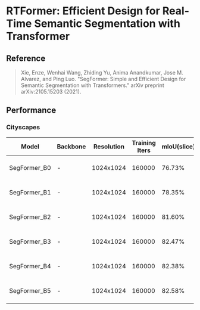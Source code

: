 # RTFormer: Efficient Design for Real-Time Semantic Segmentation with Transformer

## Reference

> Xie, Enze, Wenhai Wang, Zhiding Yu, Anima Anandkumar, Jose M. Alvarez, and Ping Luo. "SegFormer: Simple and Efficient Design for Semantic Segmentation with Transformers." arXiv preprint arXiv:2105.15203 (2021).

## Performance

### Cityscapes

| Model | Backbone | Resolution | Training Iters | mIoU(slice) | mIoU (flip) | mIoU (ms+flip) | Links |
|-|-|-|-|-|-|-|-|
|SegFormer_B0|-|1024x1024|160000|76.73%|77.16%|-|[model](https://bj.bcebos.com/paddleseg/dygraph/cityscapes/segformer_b0_cityscapes_1024x1024_160k/model.pdparams) \| [log](https://bj.bcebos.com/paddleseg/dygraph/cityscapes/segformer_b0_cityscapes_1024x1024_160k/train.log) \| [vdl](https://paddlepaddle.org.cn/paddle/visualdl/service/app?id=227e067add44d44383c402ec5aead11b)|
|SegFormer_B1|-|1024x1024|160000|78.35%|78.64%|-|[model](https://bj.bcebos.com/paddleseg/dygraph/cityscapes/segformer_b1_cityscapes_1024x1024_160k/model.pdparams) \| [log](https://bj.bcebos.com/paddleseg/dygraph/cityscapes/segformer_b1_cityscapes_1024x1024_160k/train.log) \| [vdl](https://paddlepaddle.org.cn/paddle/visualdl/service/app?id=a0f4e8eacf346826e3150989b6a9f849)|
|SegFormer_B2|-|1024x1024|160000|81.60%|81.82%|-|[model](https://bj.bcebos.com/paddleseg/dygraph/cityscapes/segformer_b2_cityscapes_1024x1024_160k/model.pdparams) \| [log](https://bj.bcebos.com/paddleseg/dygraph/cityscapes/segformer_b2_cityscapes_1024x1024_160k/train.log) \| [vdl](https://paddlepaddle.org.cn/paddle/visualdl/service/app?id=734c0d99d858d0db7ff58f03d18289fe)|
|SegFormer_B3|-|1024x1024|160000|82.47%|82.60%|-|[model](https://bj.bcebos.com/paddleseg/dygraph/cityscapes/segformer_b3_cityscapes_1024x1024_160k/model.pdparams) \| [log](https://bj.bcebos.com/paddleseg/dygraph/cityscapes/segformer_b3_cityscapes_1024x1024_160k/train.log) \| [vdl](https://paddlepaddle.org.cn/paddle/visualdl/service/app?id=406282a64c45d008bf4445c5669d6579)|
|SegFormer_B4|-|1024x1024|160000|82.38%|82.59%|-|[model](https://bj.bcebos.com/paddleseg/dygraph/cityscapes/segformer_b4_cityscapes_1024x1024_160k/model.pdparams) \| [log](https://bj.bcebos.com/paddleseg/dygraph/cityscapes/segformer_b4_cityscapes_1024x1024_160k/train.log) \| [vdl](https://paddlepaddle.org.cn/paddle/visualdl/service/app?id=dc51a262eb8be9273970354ed445e760)|
|SegFormer_B5|-|1024x1024|160000|82.58%|82.82%|-|[model](https://bj.bcebos.com/paddleseg/dygraph/cityscapes/segformer_b5_cityscapes_1024x1024_160k/model.pdparams) \| [log](https://bj.bcebos.com/paddleseg/dygraph/cityscapes/segformer_b5_cityscapes_1024x1024_160k/train.log) \| [vdl](https://paddlepaddle.org.cn/paddle/visualdl/service/app?id=306d042a8e4d82ccceabd988a478a2f8)|
